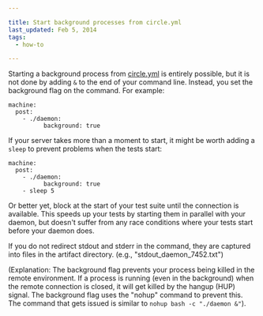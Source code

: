 ```yaml
---

title: Start background processes from circle.yml
last_updated: Feb 5, 2014
tags:
  - how-to

---
```


Starting a background process from [circle.yml](/docs/configuration)
is entirely possible, but it is not done by adding `&`
to the end of your command line. Instead, you set the background flag on the command.  For example:

```
machine:
  post:
    - ./daemon:
          background: true
```

If your server takes more than a moment to start, it might be worth adding a
`sleep` to prevent problems when the tests start:

```
machine:
  post:
    - ./daemon:
          background: true
    - sleep 5
```

Or better yet, block at the start of your test suite until the
connection is available.  This speeds up your tests by starting them
in parallel with your daemon, but doesn't suffer from any race
conditions where your tests start before your daemon does.

If you do not redirect stdout and stderr in the command, they are captured
into files in the artifact directory.  (e.g., "stdout_daemon_7452.txt")

(Explanation: The background flag prevents your process being killed
in the remote environment.  If a process is running (even in the
background) when the remote connection is closed, it will get killed
by the hangup (HUP) signal.  The background flag uses the "nohup"
command to prevent this.  The command that gets issued is similar to
`nohup bash -c "./daemon &"`).
